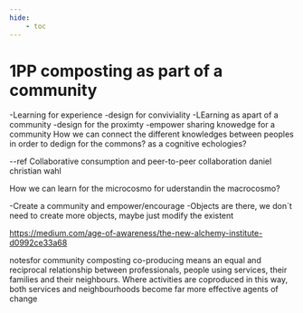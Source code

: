 ```yaml
---
hide:
    - toc
---
```


# 1PP composting as part of a community
-Learning for experience
-design for conviviality
-LEarning as apart of a community
-design for the proximty
-empower sharing knowedge for a community
How we can connect the different knowledges between peoples in order to dedign for the commons?  as a cognitive echologies?

--ref Collaborative consumption and peer-to-peer collaboration
daniel christian wahl

How we can learn for the microcosmo for uderstandin the macrocosmo?

-Create a community and empower/encourage
-Objects are there, we don´t need to create more objects, maybe just modify the existent

https://medium.com/age-of-awareness/the-new-alchemy-institute-d0992ce33a68


notesfor community composting
co-producing means an equal and reciprocal relationship between
professionals, people using services, their families and their neighbours. Where activities are coproduced in this way, both services and neighbourhoods become far more effective agents of
change
